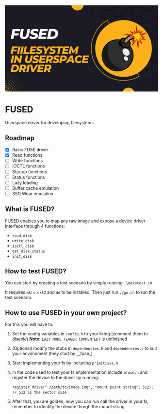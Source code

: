 ![Logo](https://github.com/TretornESP/fused/raw/main/logo.png)

# FUSED 

Userspace driver for developing filesystems

## Roadmap
- [x] Basic FUSE driver
- [x] Read functions
- [ ] Write functions
- [ ] IOCTL functions
- [ ] Startup functions
- [ ] Status functions
- [ ] Lazy loading
- [ ] Buffer cache emulation
- [ ] SSD Wear emulation

## What is FUSED?

FUSED enables you to map any raw image and expose a device driver interface through 4 functions:

* `read_disk`
* `write_disk`
* `ioctl_disk`
* `get_disk_status`
* `init_disk`

## How to test FUSED?

You can start by creating a test scenario by simply running `.\maketest.sh`

It requires `mkfs.ext2` and `dd` to be installed.
Then just run `./go.sh` to run the test scenario.

## How to use FUSED in your own project?

For this you will have to:

1. Set the config variables in `config.h` to your liking (comment them to disable)
**Note:** `LAZY MODE (EAGER COMMENTED)` is unfinished
2. (Optional) modify the stubs in `dependencies.h` and `dependencies.c` to suit your environment (they start by \_\_fuse\_)
3. Start implementing your fs by including `primitives.h`
4. In the code used to test your fs implementation include `bfuse.h` and register the device to the driver by running:

    ```register_drive("./path/to/image.img", "mount point string", 512); // 512 is the sector size``` 

5. After that, you are golden, now you can run call the driver in your fs, remember to identify the device throgh the mount string
